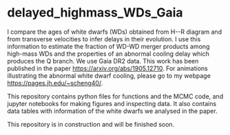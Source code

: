 # delayed_highmass_WDs_Gaia
I compare the ages of white dwarfs (WDs) obtained from H--R diagram and from transverse velocities to infer delays in their evolution. I use this information to estimate the fraction of WD-WD merger products among high-mass WDs and the properties of an abnormal cooling delay which produces the Q branch. We use Gaia DR2 data. This work has been published in the paper https://arxiv.org/abs/1905.12710. For animations illustrating the abnormal white dwarf cooling, please go to my webpage https://pages.jh.edu/~scheng40/.

This repository contains python files for functions and the MCMC code, and jupyter notebooks for making figures and inspecting data. It also contains data tables with information of the white dwarfs we analysed in the paper.

This repository is in construction and will be finished soon.
